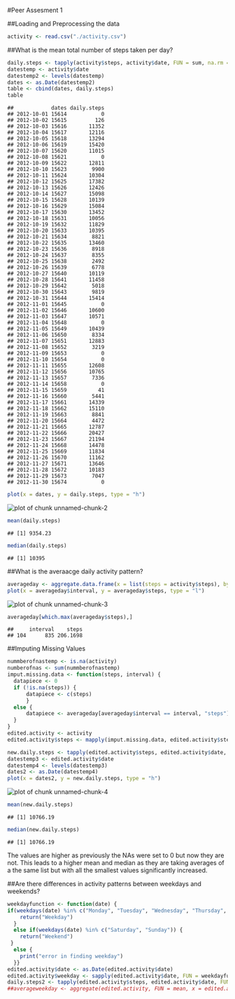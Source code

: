 #Peer Assesment 1

##Loading and Preprocessing the data


```r
activity <- read.csv("./activity.csv")
```

##What is the mean total number of steps taken per day?


```r
daily.steps <- tapply(activity$steps, activity$date, FUN = sum, na.rm = TRUE)
datestemp <- activity$date
datestemp2 <- levels(datestemp)
dates <- as.Date(datestemp2)
table <- cbind(dates, daily.steps)
table
```

```
##            dates daily.steps
## 2012-10-01 15614           0
## 2012-10-02 15615         126
## 2012-10-03 15616       11352
## 2012-10-04 15617       12116
## 2012-10-05 15618       13294
## 2012-10-06 15619       15420
## 2012-10-07 15620       11015
## 2012-10-08 15621           0
## 2012-10-09 15622       12811
## 2012-10-10 15623        9900
## 2012-10-11 15624       10304
## 2012-10-12 15625       17382
## 2012-10-13 15626       12426
## 2012-10-14 15627       15098
## 2012-10-15 15628       10139
## 2012-10-16 15629       15084
## 2012-10-17 15630       13452
## 2012-10-18 15631       10056
## 2012-10-19 15632       11829
## 2012-10-20 15633       10395
## 2012-10-21 15634        8821
## 2012-10-22 15635       13460
## 2012-10-23 15636        8918
## 2012-10-24 15637        8355
## 2012-10-25 15638        2492
## 2012-10-26 15639        6778
## 2012-10-27 15640       10119
## 2012-10-28 15641       11458
## 2012-10-29 15642        5018
## 2012-10-30 15643        9819
## 2012-10-31 15644       15414
## 2012-11-01 15645           0
## 2012-11-02 15646       10600
## 2012-11-03 15647       10571
## 2012-11-04 15648           0
## 2012-11-05 15649       10439
## 2012-11-06 15650        8334
## 2012-11-07 15651       12883
## 2012-11-08 15652        3219
## 2012-11-09 15653           0
## 2012-11-10 15654           0
## 2012-11-11 15655       12608
## 2012-11-12 15656       10765
## 2012-11-13 15657        7336
## 2012-11-14 15658           0
## 2012-11-15 15659          41
## 2012-11-16 15660        5441
## 2012-11-17 15661       14339
## 2012-11-18 15662       15110
## 2012-11-19 15663        8841
## 2012-11-20 15664        4472
## 2012-11-21 15665       12787
## 2012-11-22 15666       20427
## 2012-11-23 15667       21194
## 2012-11-24 15668       14478
## 2012-11-25 15669       11834
## 2012-11-26 15670       11162
## 2012-11-27 15671       13646
## 2012-11-28 15672       10183
## 2012-11-29 15673        7047
## 2012-11-30 15674           0
```

```r
plot(x = dates, y = daily.steps, type = "h")
```

![plot of chunk unnamed-chunk-2](figure/unnamed-chunk-2-1.png) 

```r
mean(daily.steps)
```

```
## [1] 9354.23
```

```r
median(daily.steps)
```

```
## [1] 10395
```

##What is the averaacge daily activity pattern?


```r
averageday <- aggregate.data.frame(x = list(steps = activity$steps), by = list(interval = activity$interval), FUN = mean, na.rm = TRUE)
plot(x = averageday$interval, y = averageday$steps, type = "l")
```

![plot of chunk unnamed-chunk-3](figure/unnamed-chunk-3-1.png) 

```r
averageday[which.max(averageday$steps),]
```

```
##     interval    steps
## 104      835 206.1698
```

##Imputing Missing Values


```r
nummberofnastemp <- is.na(activity)
numberofnas <- sum(nummberofnastemp)
imput.missing.data <- function(steps, interval) {
  datapiece <- 0
  if (!is.na(steps)) {
      datapiece <- c(steps)
      }
  else {
      datapiece <- averageday[averageday$interval == interval, "steps"]
  }
}
edited.activity <- activity
edited.activity$steps <- mapply(imput.missing.data, edited.activity$steps, edited.activity$interval)

new.daily.steps <- tapply(edited.activity$steps, edited.activity$date, FUN = sum, na.rm = TRUE)
datestemp3 <- edited.activity$date
datestemp4 <- levels(datestemp3)
dates2 <- as.Date(datestemp4)
plot(x = dates2, y = new.daily.steps, type = "h")
```

![plot of chunk unnamed-chunk-4](figure/unnamed-chunk-4-1.png) 

```r
mean(new.daily.steps)
```

```
## [1] 10766.19
```

```r
median(new.daily.steps)
```

```
## [1] 10766.19
```
The values are higher as previously the NAs were set to 0 but now they are not. This leads to a higher mean and median as they are taking averages of a the same list but with all the smallest values significantly increased. 

##Are there differences in activity patterns between weekdays and weekends?


```r
weekdayfunction <- function(date) {  
if(weekdays(date) %in% c("Monday", "Tuesday", "Wednesday", "Thursday", "Friday")) {
    return("Weekday")
  }
  else if(weekdays(date) %in% c("Saturday", "Sunday")) {
    return("Weekend")
 }
  else {
    print("error in finding weekday")
  }}
edited.activity$date <- as.Date(edited.activity$date)
edited.activity$weekday <- sapply(edited.activity$date, FUN = weekdayfunction)
daily.steps2 <- tapply(edited.activity$steps, edited.activity$date, FUN = sum, na.rm = TRUE)
##averageweekday <- aggregate(edited.activity, FUN = mean, x = edited.activity$steps, by = list(edited.activity$Weekday) + list(edited.activity$intervals))
```
